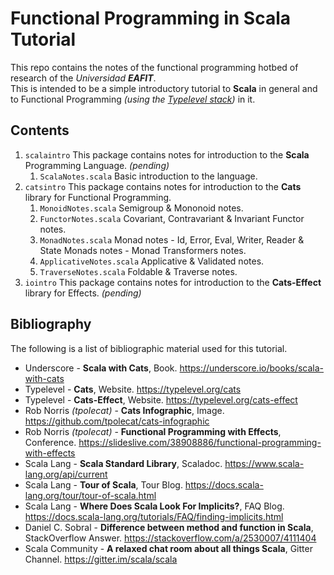 # Functional Programming in Scala Tutorial

This repo contains the notes of the functional programming hotbed of research of the _Universidad **EAFIT**_.  
This is intended to be a simple introductory tutorial to **Scala** in general and to Functional Programming
_(using the [Typelevel stack](https://typelevel.org/projects))_ in it.

## Contents

1. `scalaintro` This package contains notes for introduction to the **Scala** Programming Language. _(pending)_
    1. `ScalaNotes.scala` Basic introduction to the language.
2. `catsintro` This package contains notes for introduction to the **Cats** library for Functional Programming.
    1. `MonoidNotes.scala` Semigroup & Mononoid notes.
    2. `FunctorNotes.scala` Covariant, Contravariant & Invariant Functor notes.
    3. `MonadNotes.scala` Monad notes - Id, Error, Eval, Writer, Reader & State Monads notes - Monad Transformers notes.
    4. `ApplicativeNotes.scala` Applicative & Validated notes.
    5. `TraverseNotes.scala` Foldable & Traverse notes.
3. `iointro` This package contains notes for introduction to the **Cats-Effect** library for Effects. _(pending)_

## Bibliography

The following is a list of bibliographic material used for this tutorial.

+ Underscore - **Scala with Cats**, Book. https://underscore.io/books/scala-with-cats
+ Typelevel - **Cats**, Website. https://typelevel.org/cats
+ Typelevel - **Cats-Effect**, Website. https://typelevel.org/cats-effect
+ Rob Norris _(tpolecat)_ - **Cats Infographic**, Image. https://github.com/tpolecat/cats-infographic
+ Rob Norris _(tpolecat)_ - **Functional Programming with Effects**, Conference. https://slideslive.com/38908886/functional-programming-with-effects
+ Scala Lang - **Scala Standard Library**, Scaladoc. https://www.scala-lang.org/api/current
+ Scala Lang - **Tour of Scala**, Tour Blog. https://docs.scala-lang.org/tour/tour-of-scala.html
+ Scala Lang - **Where Does Scala Look For Implicits?**, FAQ Blog. https://docs.scala-lang.org/tutorials/FAQ/finding-implicits.html
+ Daniel C. Sobral - **Difference between method and function in Scala**, StackOverflow Answer. https://stackoverflow.com/a/2530007/4111404
+ Scala Community - **A relaxed chat room about all things Scala**, Gitter Channel. https://gitter.im/scala/scala
